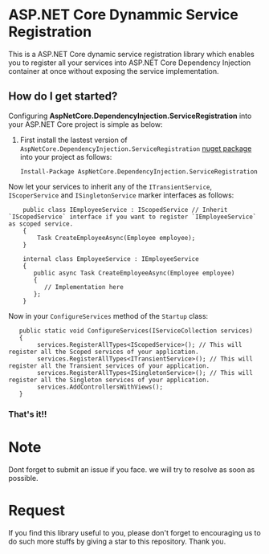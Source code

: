 # ASP.NET Core Dynammic Service Registration

This is a ASP.NET Core dynamic service registration library which enables you to register all your services into ASP.NET Core Dependency Injection container at once without exposing the service implementation.

## How do I get started?

Configuring **AspNetCore.DependencyInjection.ServiceRegistration** into your ASP.NET Core project is simple as below:

 1. First install the lastest version of `AspNetCore.DependencyInjection.ServiceRegistration` [nuget package](https://www.nuget.org/packages/AspNetCore.CustomValidation) into your project as follows:
 
    `Install-Package AspNetCore.DependencyInjection.ServiceRegistration`
    
 Now let your services to inherit any of the `ITransientService`, `IScoperService` and `ISingletonService` marker interfaces as follows:
 
        public class IEmployeeService : IScopedService // Inherit `IScopedService` interface if you want to register `IEmployeeService` as scoped service.
        {
            Task CreateEmployeeAsync(Employee employee);
        }
        
        internal class EmployeeService : IEmployeeService 
        {
           public async Task CreateEmployeeAsync(Employee employee)
           {
              // Implementation here
           };
        }
        
  Now in your `ConfigureServices` method of the `Startup` class:
  
       public static void ConfigureServices(IServiceCollection services)
       {
            services.RegisterAllTypes<IScopedService>(); // This will register all the Scoped services of your application.
            services.RegisterAllTypes<ITransientService>(); // This will register all the Transient services of your application.
            services.RegisterAllTypes<ISingletonService>(); // This will register all the Singleton services of your application.
            services.AddControllersWithViews();
       }
       
  ### That's it!!
  
  # Note
   
   Dont forget to submit an issue if you face. we will try to resolve as soon as possible.
   
  # Request
   
   If you find this library useful to you, please don't forget to encouraging us to do such more stuffs by giving a star to this repository. Thank you.
